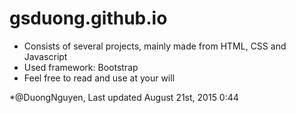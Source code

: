 # gsduong.github.io
- Consists of several projects, mainly made from HTML, CSS and Javascript
- Used framework: Bootstrap
- Feel free to read and use at your will

*@DuongNguyen, Last updated August 21st, 2015 0:44
